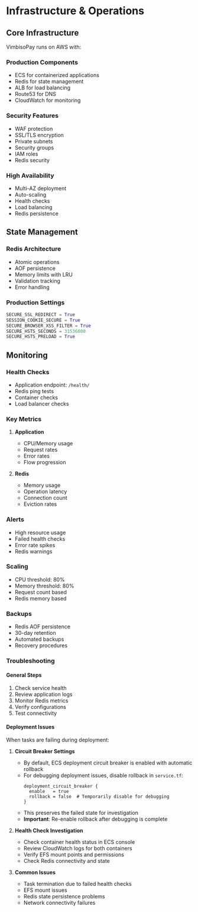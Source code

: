 # Infrastructure & Operations

## Core Infrastructure

VimbisoPay runs on AWS with:

### Production Components
- ECS for containerized applications
- Redis for state management
- ALB for load balancing
- Route53 for DNS
- CloudWatch for monitoring

### Security Features
- WAF protection
- SSL/TLS encryption
- Private subnets
- Security groups
- IAM roles
- Redis security

### High Availability
- Multi-AZ deployment
- Auto-scaling
- Health checks
- Load balancing
- Redis persistence

## State Management

### Redis Architecture
- Atomic operations
- AOF persistence
- Memory limits with LRU
- Validation tracking
- Error handling

### Production Settings
```python
SECURE_SSL_REDIRECT = True
SESSION_COOKIE_SECURE = True
SECURE_BROWSER_XSS_FILTER = True
SECURE_HSTS_SECONDS = 31536000
SECURE_HSTS_PRELOAD = True
```

## Monitoring

### Health Checks
- Application endpoint: `/health/`
- Redis ping tests
- Container checks
- Load balancer checks

### Key Metrics
1. **Application**
   - CPU/Memory usage
   - Request rates
   - Error rates
   - Flow progression

2. **Redis**
   - Memory usage
   - Operation latency
   - Connection count
   - Eviction rates

### Alerts
- High resource usage
- Failed health checks
- Error rate spikes
- Redis warnings

### Scaling
- CPU threshold: 80%
- Memory threshold: 80%
- Request count based
- Redis memory based

### Backups
- Redis AOF persistence
- 30-day retention
- Automated backups
- Recovery procedures

### Troubleshooting

#### General Steps
1. Check service health
2. Review application logs
3. Monitor Redis metrics
4. Verify configurations
5. Test connectivity

#### Deployment Issues
When tasks are failing during deployment:

1. **Circuit Breaker Settings**
   - By default, ECS deployment circuit breaker is enabled with automatic rollback
   - For debugging deployment issues, disable rollback in `service.tf`:
     ```hcl
     deployment_circuit_breaker {
       enable   = true
       rollback = false  # Temporarily disable for debugging
     }
     ```
   - This preserves the failed state for investigation
   - **Important**: Re-enable rollback after debugging is complete

2. **Health Check Investigation**
   - Check container health status in ECS console
   - Review CloudWatch logs for both containers
   - Verify EFS mount points and permissions
   - Check Redis connectivity and state

3. **Common Issues**
   - Task termination due to failed health checks
   - EFS mount issues
   - Redis state persistence problems
   - Network connectivity failures
